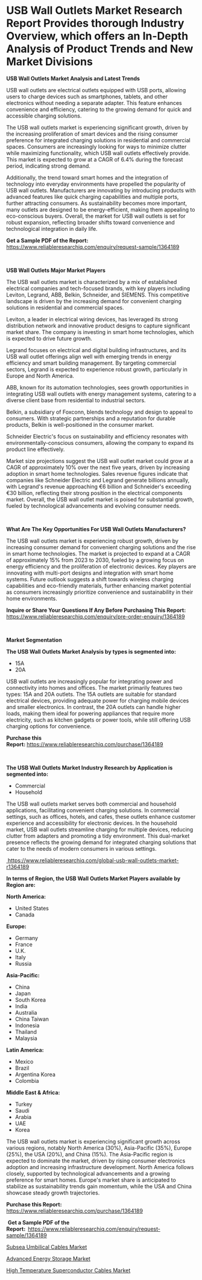 <p><h1>USB Wall Outlets Market Research Report Provides thorough Industry Overview, which offers an In-Depth Analysis of Product Trends and New Market Divisions</h1></p><p><strong>USB Wall Outlets Market Analysis and Latest Trends</strong></p>
<p><p>USB wall outlets are electrical outlets equipped with USB ports, allowing users to charge devices such as smartphones, tablets, and other electronics without needing a separate adapter. This feature enhances convenience and efficiency, catering to the growing demand for quick and accessible charging solutions.</p><p>The USB wall outlets market is experiencing significant growth, driven by the increasing proliferation of smart devices and the rising consumer preference for integrated charging solutions in residential and commercial spaces. Consumers are increasingly looking for ways to minimize clutter while maximizing functionality, which USB wall outlets effectively provide. This market is expected to grow at a CAGR of 6.4% during the forecast period, indicating strong demand. </p><p>Additionally, the trend toward smart homes and the integration of technology into everyday environments have propelled the popularity of USB wall outlets. Manufacturers are innovating by introducing products with advanced features like quick charging capabilities and multiple ports, further attracting consumers. As sustainability becomes more important, many outlets are designed to be energy-efficient, making them appealing to eco-conscious buyers. Overall, the market for USB wall outlets is set for robust expansion, reflecting broader shifts toward convenience and technological integration in daily life.</p></p>
<p><strong>Get a Sample PDF of the Report:&nbsp;</strong> <a href="https://www.reliableresearchiq.com/enquiry/request-sample/1364189?utm_campaign=1144&utm_medium=2&utm_source=Github&utm_content=ia&utm_term=13022025&utm_id=usb-wall-outlets">https://www.reliableresearchiq.com/enquiry/request-sample/1364189</a></p>
<p>&nbsp;</p>
<p><strong>USB Wall Outlets Major Market Players</strong></p>
<p><p>The USB wall outlets market is characterized by a mix of established electrical companies and tech-focused brands, with key players including Leviton, Legrand, ABB, Belkin, Schneider, and SIEMENS. This competitive landscape is driven by the increasing demand for convenient charging solutions in residential and commercial spaces.</p><p>Leviton, a leader in electrical wiring devices, has leveraged its strong distribution network and innovative product designs to capture significant market share. The company is investing in smart home technologies, which is expected to drive future growth.</p><p>Legrand focuses on electrical and digital building infrastructures, and its USB wall outlet offerings align well with emerging trends in energy efficiency and smart building management. By targeting commercial sectors, Legrand is expected to experience robust growth, particularly in Europe and North America.</p><p>ABB, known for its automation technologies, sees growth opportunities in integrating USB wall outlets with energy management systems, catering to a diverse client base from residential to industrial sectors.</p><p>Belkin, a subsidiary of Foxconn, blends technology and design to appeal to consumers. With strategic partnerships and a reputation for durable products, Belkin is well-positioned in the consumer market.</p><p>Schneider Electric's focus on sustainability and efficiency resonates with environmentally-conscious consumers, allowing the company to expand its product line effectively.</p><p>Market size projections suggest the USB wall outlet market could grow at a CAGR of approximately 10% over the next five years, driven by increasing adoption in smart home technologies. Sales revenue figures indicate that companies like Schneider Electric and Legrand generate billions annually, with Legrand's revenue approaching €6 billion and Schneider's exceeding €30 billion, reflecting their strong position in the electrical components market. Overall, the USB wall outlet market is poised for substantial growth, fueled by technological advancements and evolving consumer needs.</p></p>
<p>&nbsp;</p>
<p><strong>What Are The Key Opportunities For USB Wall Outlets Manufacturers?</strong></p>
<p><p>The USB wall outlets market is experiencing robust growth, driven by increasing consumer demand for convenient charging solutions and the rise in smart home technologies. The market is projected to expand at a CAGR of approximately 15% from 2023 to 2030, fueled by a growing focus on energy efficiency and the proliferation of electronic devices. Key players are innovating with multi-port designs and integration with smart home systems. Future outlook suggests a shift towards wireless charging capabilities and eco-friendly materials, further enhancing market potential as consumers increasingly prioritize convenience and sustainability in their home environments.</p></p>
<p><strong>Inquire or Share Your Questions If Any Before Purchasing This Report:</strong> <a href="https://www.reliableresearchiq.com/enquiry/pre-order-enquiry/1364189?utm_campaign=1144&utm_medium=2&utm_source=Github&utm_content=ia&utm_term=13022025&utm_id=usb-wall-outlets">https://www.reliableresearchiq.com/enquiry/pre-order-enquiry/1364189</a></p>
<p>&nbsp;</p>
<p><strong>Market Segmentation</strong></p>
<p><strong>The USB Wall Outlets Market Analysis by types is segmented into:</strong></p>
<p><ul><li>15A</li><li>20A</li></ul></p>
<p><p>USB wall outlets are increasingly popular for integrating power and connectivity into homes and offices. The market primarily features two types: 15A and 20A outlets. The 15A outlets are suitable for standard electrical devices, providing adequate power for charging mobile devices and smaller electronics. In contrast, the 20A outlets can handle higher loads, making them ideal for powering appliances that require more electricity, such as kitchen gadgets or power tools, while still offering USB charging options for convenience.</p></p>
<p><strong>Purchase this Report:&nbsp;</strong><a href="https://www.reliableresearchiq.com/purchase/1364189?utm_campaign=1144&utm_medium=2&utm_source=Github&utm_content=ia&utm_term=13022025&utm_id=usb-wall-outlets">https://www.reliableresearchiq.com/purchase/1364189</a></p>
<p>&nbsp;</p>
<p><strong>The USB Wall Outlets Market Industry Research by Application is segmented into:</strong></p>
<p><ul><li>Commercial</li><li>Household</li></ul></p>
<p><p>The USB wall outlets market serves both commercial and household applications, facilitating convenient charging solutions. In commercial settings, such as offices, hotels, and cafes, these outlets enhance customer experience and accessibility for electronic devices. In the household market, USB wall outlets streamline charging for multiple devices, reducing clutter from adapters and promoting a tidy environment. This dual-market presence reflects the growing demand for integrated charging solutions that cater to the needs of modern consumers in various settings.</p></p>
<p><a href="https://www.reliableresearchiq.com/global-usb-wall-outlets-market-r1364189?utm_campaign=1144&utm_medium=2&utm_source=Github&utm_content=ia&utm_term=13022025&utm_id=usb-wall-outlets">&nbsp;https://www.reliableresearchiq.com/global-usb-wall-outlets-market-r1364189</a></p>
<p><strong>In terms of Region, the USB Wall Outlets Market Players available by Region are:</strong></p>
<p>
    <p> <strong> North America: </strong>
        <ul>
            <li>United States</li>
            <li>Canada</li>
        </ul>
        </p> 
    <p> <strong> Europe: </strong>
        <ul>
            <li>Germany</li>
            <li>France</li>
            <li>U.K.</li>
            <li>Italy</li>
            <li>Russia</li>
        </ul>
        </p> 
    <p> <strong> Asia-Pacific: </strong>
        <ul>
            <li>China</li>
            <li>Japan</li>
            <li>South Korea</li>
            <li>India</li>
            <li>Australia</li>
            <li>China Taiwan</li>
            <li>Indonesia</li>
            <li>Thailand</li>
            <li>Malaysia</li>
        </ul>
        </p> 
    <p> <strong> Latin America: </strong>
        <ul>
            <li>Mexico</li>
            <li>Brazil</li>
            <li>Argentina Korea</li>
            <li>Colombia</li>
        </ul>
        </p> 
    <p> <strong> Middle East & Africa: </strong>
        <ul>
            <li>Turkey</li>
            <li>Saudi</li>
            <li>Arabia</li>
            <li>UAE</li>
            <li>Korea</li>
        </ul>
    </p>
    </p>
<p><p>The USB wall outlets market is experiencing significant growth across various regions, notably North America (30%), Asia-Pacific (35%), Europe (25%), the USA (20%), and China (15%). The Asia-Pacific region is expected to dominate the market, driven by rising consumer electronics adoption and increasing infrastructure development. North America follows closely, supported by technological advancements and a growing preference for smart homes. Europe's market share is anticipated to stabilize as sustainability trends gain momentum, while the USA and China showcase steady growth trajectories.</p></p>
<p><strong>Purchase this Report: </strong><a href="https://www.reliableresearchiq.com/purchase/1364189?utm_campaign=1144&utm_medium=2&utm_source=Github&utm_content=ia&utm_term=13022025&utm_id=usb-wall-outlets">https://www.reliableresearchiq.com/purchase/1364189</a></p>
<p>&nbsp;<strong>Get a Sample PDF of the Report:&nbsp;&nbsp;</strong><a href="https://www.reliableresearchiq.com/enquiry/request-sample/1364189?utm_campaign=1144&utm_medium=2&utm_source=Github&utm_content=ia&utm_term=13022025&utm_id=usb-wall-outlets">https://www.reliableresearchiq.com/enquiry/request-sample/1364189</a></p>
<p><strong></strong></p>
<p><p><a href="https://github.com/gunbybeahmg1/Market-Research-Report-List-1/blob/main/subsea-umbilical-cables-market.md?utm_campaign=1144&utm_medium=2&utm_source=Github&utm_content=ia&utm_term=13022025&utm_id=usb-wall-outlets">Subsea Umbilical Cables Market</a></p><p><a href="https://github.com/aoiniyaloz/Market-Research-Report-List-1/blob/main/advanced-energy-storage-market.md?utm_campaign=1144&utm_medium=2&utm_source=Github&utm_content=ia&utm_term=13022025&utm_id=usb-wall-outlets">Advanced Energy Storage Market</a></p><p><a href="https://github.com/mateyappiazo/Market-Research-Report-List-1/blob/main/high-temperature-superconductor-cables-market.md?utm_campaign=1144&utm_medium=2&utm_source=Github&utm_content=ia&utm_term=13022025&utm_id=usb-wall-outlets">High Temperature Superconductor Cables Market</a></p></p>